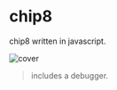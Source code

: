 # chip8

chip8 written in javascript.

![cover](https://github.com/user-attachments/assets/8fe6b72e-5cf6-477c-b978-3f4cad719438)

> includes a debugger.
